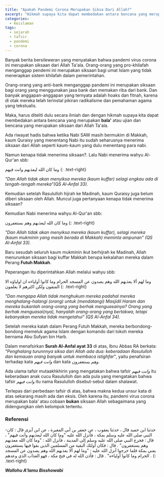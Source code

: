 ```yaml
---
title: "Apakah Pandemi Corona Merupakan Siksa Dari Allah?"
excerpt: "Hikmah supaya kita dapat membedakan antara bencana yang merupakan **bala'** atau ujian dan bencana yang merupakan siksaan dari Allah Ta'ala"
categories:
  - Keislaman
tags:
  - sejarah
  - tafsir
  - pandemi
  - corona
---
```


Banyak berita bersileweran yang menyatakan bahwa pandemi virus corona ini merupakan siksaan dari Allah Ta'ala. Orang-orang yang pro-khilafah menganggap pendemi ini merupakan siksaan bagi umat Islam yang tidak menerapkan sistem khilafah dalam pemerintahan. 

Orang-orang yang anti-bank menganggap pandemi ini merupakan siksaan bagi orang yang menggunakan jasa bank dan memakan riba dari bank. Dan banyak anggapan-anggapan yang ternyata adalah hoaks dan fitnah, karena di otak mereka telah terinstal pikiran radikalisme dan pemahaman agama yang tekstualis.

Maka, harus diteliti dulu secara ilmiah dan dengan hikmah supaya kita dapat membedakan antara bencana yang merupakan **bala'** atau ujian dan bencana yang merupakan siksaan dari Allah Ta'ala.

Ada riwayat hadis bahwa ketika Nabi SAW masih bermukim di Makkah, kaum Quraisy yang menentang Nabi itu sudah seharusnya menerima siksaan dari Allah seperti kaum-kaum yang dulu menentang para nabi.

Namun kenapa tidak menerima siksaan?. Lalu Nabi menerima wahyu Al-Qur'an sbb:

وما كان الله ليعذبهم وانت فيهم
{: .text-right}

_"Dan Allah tidak akan menyiksa mereka (kaum kuffar) selagi engkau ada di tengah-tengah mereka"(QS Al-Anfal 33)._

Kemudian setelah Rasululloh hijrah ke Madinah, kaum Quraisy juga belum diberi siksaan oleh Allah. Muncul juga pertanyaan kenapa tidak menerima siksaan?

Kemudian Nabi menerima wahyu Al-Qur'an sbb:

وما كان الله ليعذبهم وهم بستغفرون
{: .text-right}

_"Dan Allah tidak akan menyiksa mereka (kaum kuffar), selagi mereka (kaum mukminin yang masih berada di Makkah) meminta ampunan" (QS Al-Anfal 33)._

Baru sesudah seluruh kaum mukminin ikut berhijrah ke Madinah, Allah menurunkan siksaan bagi kuffar Makkah berupa kekalahan mereka dalam Perang **Futuh Makkah**.

Peperangan itu diperintahkan Allah melalui wahyu sbb:

وما لهم ألا يعذبهم الله وهم يصدون عن المسجد الحرام وما كانوا أولياءه ان اولياؤه الا المتقون ولكن اكثرهم لا يعلمون
{: .text-right}

_"Dan mengapa Allah tidak menghukum mereka padahal mereka menghalang-halangi (orang) untuk (mendatangi) Masjidil Haram dan mereka bukanlah orang-orang yang berhak menguasainya? Orang yang berhak menguasai(nya), hanyalah orang-orang yang bertakwa, tetapi kebanyakan mereka tidak mengetahui" (QS Al-Anfal 34)._

Setelah mereka kalah dalam Perang Futuh Makkah, mereka berbondong-bondong memeluk agama Islam dengan komando dari tokoh mereka bernama Abu Sufyan bin Harb.

Dalam menafsirkan **Surah Al-Anfal ayat 33** di atas, Ibnu Abbas RA berkata: _"Penghalang turunnnya siksa dari Allah ada dua: keberadaan Rasululloh dan kemauan orang banyak untuk membaca istighfar"_, yaitu penafsiran terhadap kata _وانت فيهم_ dan kata _وهم يستغفرون_. 

Ada ulama tafsir mutaakhkhirin yang mengatakan bahwa tafsir _وانت فيهم_ itu keberadaan anak cucu Rasululloh dan ada pula yang mengatakan bahwa tafsir _وانت فيهم_ itu nama Rasululloh disebut-sebut dalam shalawat.

Terlepas dari perbedaan tafsir di atas, bahwa makna kedua unsur kata di atas sekarang masih ada dan eksis. Oleh karena itu, pandemi virus corona merupakan bala' atau cobaan **bukan** siksaan Allah sebagaimana yang didengungkan oleh kelompok tertentu.

### Referensi

 -حدثنا ابن حميد قال ، حدثنا يعقوب ، عن جعفر بن أبي المغيرة ، عن ابن أبزى قال : كان النبي صلى الله عليه وسلم بمكة ، فأنزل الله عليه "وما كان الله ليعذبهم وأنت فيهم" ، قال : فخرج النبي صلى الله عليه وسلم إلى المدينة ، فأنزل الله : "وما كان الله معذبهم وهم يستغفرون" . قال : فكان أولئك البقية من المسلمين الذين بقوا فيها يستغفرون يعني بمكة فلما خرجوا أنزل الله عليه : "وما لهم ألا يعذبهم الله وهم يصدون عن المسجد الحرام وما كانوا أولياءه" . قال : فأذن الله له في فتح مكة ، فهو العذاب الذي وعدهم .
{: .text-right}

**_Wallohu A'lamu Bisshowabi_**
